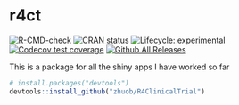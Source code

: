 # r4ct
 <!-- badges: start -->
[![R-CMD-check](https://github.com/zhuob/R4ClinicalTrial/workflows/R-CMD-check/badge.svg)](https://github.com/zhuob/R4ClinicalTrial/actions)
[![CRAN status](https://www.r-pkg.org/badges/version/r4ct)](https://CRAN.R-project.org/package=r4ct)
[![Lifecycle: experimental](https://img.shields.io/badge/lifecycle-experimental-orange.svg)](https://lifecycle.r-lib.org/articles/stages.html#experimental) 
[![Codecov test coverage](https://codecov.io/gh/zhuob/R4ClinicalTrial/branch/master/graph/badge.svg)](https://app.codecov.io/gh/zhuob/R4ClinicalTrial?branch=master)
[![Github All Releases](https://img.shields.io/github/downloads/zhuob/R4ClinicalTrial/total.svg)]()
<!-- badges: end -->

This is a package for all the shiny apps I have worked so far

``` r
# install.packages("devtools")
devtools::install_github("zhuob/R4ClinicalTrial")
```
